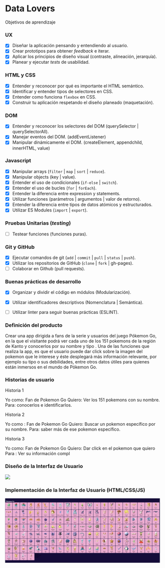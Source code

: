 # Data Lovers



 Objetivos de aprendizaje



### UX

- [x] Diseñar la aplicación pensando y entendiendo al usuario.
- [x] Crear prototipos para obtener _feedback_ e iterar.
- [x] Aplicar los principios de diseño visual (contraste, alineación, jerarquía).
- [x] Planear y ejecutar _tests_ de usabilidad.

### HTML y CSS

- [x] Entender y reconocer por qué es importante el HTML semántico.
- [x] Identificar y entender tipos de selectores en CSS.
- [x] Entender como funciona `flexbox` en CSS.
- [x] Construir tu aplicación respetando el diseño planeado (maquetación).

### DOM

- [x] Entender y reconocer los selectores del DOM (querySelector | querySelectorAll).
- [x] Manejar eventos del DOM. (addEventListener)
- [x] Manipular dinámicamente el DOM. (createElement, appendchild, innerHTML, value)

### Javascript

- [x] Manipular arrays (`filter` | `map` | `sort` | `reduce`).
- [x] Manipular objects (key | value).
- [x] Entender el uso de condicionales (`if-else` | `switch`).
- [x] Entender el uso de bucles (`for` | `forEach`).
- [x] Entender la diferencia entre expression y statements.
- [x] Utilizar funciones (parámetros | argumentos | valor de retorno).
- [x] Entender la diferencia entre tipos de datos atómicos y estructurados.
- [x] Utilizar ES Modules (`import` | `export`).

### Pruebas Unitarias (_testing_)
- [ ] Testear funciones (funciones puras).

### Git y GitHub
- [x] Ejecutar comandos de git (`add` | `commit` | `pull` | `status` | `push`).
- [x] Utilizar los repositorios de GitHub (`clone` | `fork` | gh-pages).
- [ ] Colaborar en Github (pull requests).

### Buenas prácticas de desarrollo
- [x] Organizar y dividir el código en módulos (Modularización).
- [x] Utilizar identificadores descriptivos (Nomenclatura | Semántica).
- [ ] Utilizar linter para seguir buenas prácticas (ESLINT).


### Definición del producto

Crear una app dirigida a fans de la serie y usuarios del juego Pókemon Go, en la que el visitante podrá ver cada uno de los 151 pokemons de la región de Kanto y conocerlos por su nombre y tipo .
Una de las funciones que realiza la app, es que el usuario puede dar click sobre la imagen del  pokemon que le interese y éste desplegará  más información relevante, por ejemplo su tipo o sus debilidades, entre otros datos útiles para quienes están inmersos en el mundo de Pókemon Go.

### Historias de usuario

Historia 1

Yo como: Fan de Pokemon Go
Quiero: Ver los 151 pokemons con su nombre.
Para: conocerlos e identificarlos.

Historia 2

Yo como : Fan de Pokemon Go
Quiero: Buscar un pokemon específico por su nombre.
Para: saber más de ese pokemon específico.

Historia 3

Yo como: Fan de Pokemon Go
Quiero: Dar click en el pokemon que quiero
Para : Ver su información compl

### Diseño de la Interfaz de Usuario

<img src= "https://devfcomunidad.slack.com/files/U014EAQNZHA/F017MG118JV/1.png">


### Implementación de la Interfaz de Usuario (HTML/CSS/JS)
<img src= "images/Captura de Pantalla 2020-03-17 a la(s) 19.18.04.png">
